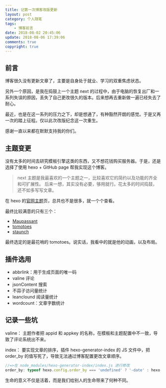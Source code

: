 ```yaml
---
title: 记第一次博客改版更新
layout: post
category: 个人随笔
tags:
	- 博客前言
date: 2018-08-02 20:45:06
update: 2018-08-06 17:39:06
comments: true
copyright: true
---
```


## 前言
博客很久没有更新文章了，主要是自身处于就业、学习的双重焦虑状态。

另外一个原因，是我在捣鼓上一个主题 next 的过程中，由于电脑的恢复出厂和一系列失误的原因，丢失了自己更改很久的版本。后来想再去重新做一遍已经失去了耐心。

最近，也是在这一系列的压力之下，却是想通了，有种豁然开朗的感觉。于是又再一次的踏上征程。仅以此次改版纪念这一次重生。

感谢一直以来都在默默支持我的你们。
<!-- more -->

## 主题变更
没有太多的时间去研究模板引擎这类的东西，又不想花钱购买服务器。于是，还是选择了使用 hexo + GitHub page 帮我实现这个博客。

> next 主题是我最喜欢的一个主题之一，比较喜欢它的简约以及功能的齐全和可扩展性。
后来一想，其实没有必要，够用就行。花太多的时间捣鼓，还不如多写写文章。

在 hexo 的[官网主题](https://hexo.io/themes/)页，总共也不是很多，就一个个查看。

最终比较满意的只有三个：
- [Maupassant](https://www.haomwei.com/)
- [tomotoes](https://tomotoes.com/blog/)
- [staunch](https://staunchkai.com/)

最终选定的是最花哨的 tomotoes。说实话，我看中的就是他的动画，以及布局。

## 插件选用

- abbrlink：用于生成页面的唯一码
- valine 评论
- jsonContent 搜索
- 不蒜子访问量统计
- leanclound 阅读量统计
- wordcount：文章字数统计

## 记录一些坑
valine：
主题作者把 appid 和 appkey 的名称，在模板和主题配置中不一致，导致了评论系统出不来。

index：
要实现文章的排序，插件 hexo-generator-index 的 JS 文件中，把 order_by 的值写死了，导致无法通过博客配置更改文章顺序。
``` javascript
//=>在 node_modules/hexo-generator-index/index.js 进行修改
order_by: typeof hexo.config.order_by === 'undefined' ? '-date' : hexo.config.order_by
```

<common-Quote>生命的意义不仅是活着，而是我们给别人的生命带来了何种不同。</common-Quote>